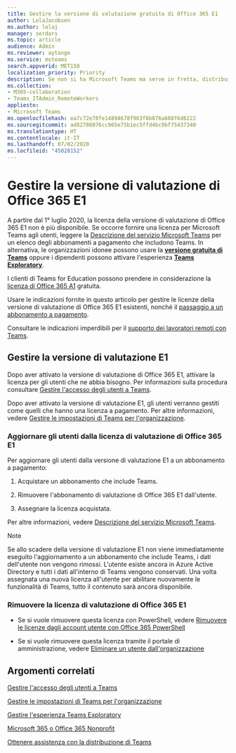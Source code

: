 ```yaml
---
title: Gestire la versione di valutazione gratuita di Office 365 E1
author: LolaJacobsen
ms.author: lolaj
manager: serdars
ms.topic: article
audience: Admin
ms.reviewer: aytange
ms.service: msteams
search.appverid: MET150
localization_priority: Priority
description: Se non si ha Microsoft Teams ma serve in fretta, distribuire la versione di valutazione di Office 365 E1 agli utenti che hanno l'esigenza di lavorare in remoto o da casa (WFH) a seguito dell'epidemia di COVID-19 (coronavirus).
ms.collection:
- M365-collaboration
- Teams_ITAdmin_RemoteWorkers
appliesto:
- Microsoft Teams
ms.openlocfilehash: ea7c72e78fe14894678f963f8b876a608f6d6222
ms.sourcegitcommit: ad82786076cc965e75b1ec5ffd4bc9bf75437340
ms.translationtype: HT
ms.contentlocale: it-IT
ms.lasthandoff: 07/02/2020
ms.locfileid: "45028152"
---
```

<a name="manage-the-office-365-e1-trial"></a>Gestire la versione di valutazione di Office 365 E1
==============================

A partire dal 1° luglio 2020, la licenza della versione di valutazione di Office 365 E1 non è più disponibile. Se occorre fornire una licenza per Microsoft Teams agli utenti, leggere la [Descrizione del servizio Microsoft Teams](https://docs.microsoft.com/office365/servicedescriptions/teams-service-description) per un elenco degli abbonamenti a pagamento che includono Teams. In alternativa, le organizzazioni idonee possono usare la **[versione gratuita di Teams](https://support.office.com/article/Welcome-to-Microsoft-Teams-free-6d79a648-6913-4696-9237-ed13de64ae3c)** oppure i dipendenti possono attivare l'esperienza **[Teams Exploratory](teams-exploratory.md)**.


I clienti di Teams for Education possono prendere in considerazione la [licenza di Office 365 A1](teams-edu-licensing.md) gratuita.

Usare le indicazioni fornite in questo articolo per gestire le licenze della versione di valutazione di Office 365 E1 esistenti, nonché il [passaggio a un abbonamento a pagamento](#upgrade-users-from-the-office-365-e1-trial-license).

Consultare le indicazioni imperdibili per il [supporto dei lavoratori remoti con Teams](support-remote-work-with-teams.md).

## <a name="manage-the-e1-trial"></a>Gestire la versione di valutazione E1

Dopo aver attivato la versione di valutazione di Office 365 E1, attivare la licenza per gli utenti che ne abbia bisogno. Per informazioni sulla procedura consultare [Gestire l'accesso degli utenti a Teams](user-access.md).


Dopo aver attivato la versione di valutazione E1, gli utenti verranno gestiti come quelli che hanno una licenza a pagamento. Per altre informazioni, vedere [Gestire le impostazioni di Teams per l'organizzazione](enable-features-office-365.md).



### <a name="upgrade-users-from-the-office-365-e1-trial-license"></a>Aggiornare gli utenti dalla licenza di valutazione di Office 365 E1

Per aggiornare gli utenti dalla versione di valutazione E1 a un abbonamento a pagamento:

1. Acquistare un abbonamento che include Teams.

2. Rimuovere l'abbonamento di valutazione di Office 365 E1 dall'utente.

3. Assegnare la licenza acquistata.

Per altre informazioni, vedere [Descrizione del servizio Microsoft Teams](https://docs.microsoft.com/office365/servicedescriptions/teams-service-description).

> [!NOTE]
> Se allo scadere della versione di valutazione E1 non viene immediatamente eseguito l'aggiornamento a un abbonamento che include Teams, i dati dell'utente non vengono rimossi. L'utente esiste ancora in Azure Active Directory e tutti i dati all'interno di Teams vengono conservati. Una volta assegnata una nuova licenza all'utente per abilitare nuovamente le funzionalità di Teams, tutto il contenuto sarà ancora disponibile. 

### <a name="remove-an-office-365-e1-trial-license"></a>Rimuovere la licenza di valutazione di Office 365 E1

- Se si vuole rimuovere questa licenza con PowerShell, vedere [Rimuovere le licenze dagli account utente con Office 365 PowerShell](https://docs.microsoft.com/office365/enterprise/powershell/remove-licenses-from-user-accounts-with-office-365-powershell)

- Se si vuole rimuovere questa licenza tramite il portale di amministrazione, vedere [Eliminare un utente dall'organizzazione](https://docs.microsoft.com/microsoft-365/admin/add-users/delete-a-user)

## <a name="related-topics"></a>Argomenti correlati

[Gestire l'accesso degli utenti a Teams](user-access.md)

[Gestire le impostazioni di Teams per l'organizzazione](enable-features-office-365.md)

[Gestire l'esperienza Teams Exploratory](teams-exploratory.md)

[Microsoft 365 o Office 365 Nonprofit](https://www.microsoft.com/microsoft-365/nonprofit/office-365-nonprofit)

[Ottenere assistenza con la distribuzione di Teams](https://go.microsoft.com/fwlink/?linkid=780698)
